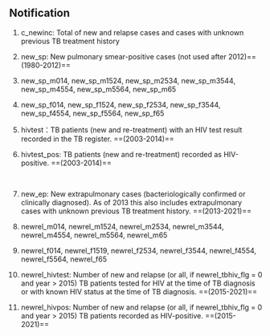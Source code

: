 ## Notification
1. c_newinc: Total of new and relapse cases and cases with unknown previous TB treatment history
2. new_sp: New pulmonary smear-positive cases (not used after 2012)==(1980-2012)==
3. new_sp_m014,	new_sp_m1524,	new_sp_m2534,	new_sp_m3544,	new_sp_m4554,	new_sp_m5564,	new_sp_m65
4. new_sp_f014,	new_sp_f1524,	new_sp_f2534,	new_sp_f3544,	new_sp_f4554,	new_sp_f5564,	new_sp_f65
   
5. hivtest：TB patients (new and re-treatment) with an HIV test result recorded in the TB register. ==(2003-2014)==
6. hivtest_pos: TB patients (new and re-treatment) recorded as HIV-positive. ==(2003-2014)==

<br>

7. new_ep: New extrapulmonary cases (bacteriologically confirmed or clinically diagnosed). As of 2013 this also includes extrapulmonary cases with unknown previous TB treatment history. ==(2013-2021)==
8. 	newrel_m014,	newrel_m1524,	newrel_m2534,	newrel_m3544,	newrel_m4554,	newrel_m5564,	newrel_m65
9.  newrel_f014,	newrel_f1519,	newrel_f2534,	newrel_f3544,	newrel_f4554,	newrel_f5564,	newrel_f65


10. newrel_hivtest: Number of new and relapse (or all, if newrel_tbhiv_flg = 0 and year > 2015) TB patients tested for HIV at the time of TB diagnosis or with known HIV status at the time of TB diagnosis. ==(2015-2021)==
11. newrel_hivpos: Number of new and relapse  (or all, if newrel_tbhiv_flg = 0 and year > 2015) TB patients recorded as HIV-positive. ==(2015-2021)==







